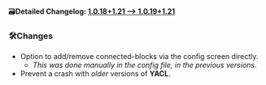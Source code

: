 🗃️**Detailed Changelog: [1.0.18+1.21 --> 1.0.19+1.21](https://github.com/UltimatChamp/FabricBetterGrass/compare/1.0.18+1.21...1.0.19+1.21)**

### 🛠️Changes

- Option to add/remove connected-blocks via the config screen directly.
  - _This was done manually in the config file, in the previous versions._
- Prevent a crash with _older_ versions of **YACL**.

